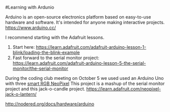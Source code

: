 #Learning with Ardunio

Arduino is an open-source electronics platform based on easy-to-use hardware and software. It's intended for anyone making interactive projects. 
https://www.arduino.cc/

I recommend starting with the Adafruit lessons.
1) Start here: https://learn.adafruit.com/adafruit-arduino-lesson-1-blink/loading-the-blink-example
2) Fast forward to the serial monitor project: https://learn.adafruit.com/adafruit-arduino-lesson-5-the-serial-monitor/the-serial-monitor

During the coding club meeting on October 5 we used used an Arduino Uno with three [smart RGB NeoPixel](https://www.adafruit.com/product/1559])
This project is a mashup of the serial monitor project and this jack-o-candle project.
https://learn.adafruit.com/neopixel-jack-o-lantern/


http://nodered.org/docs/hardware/arduino
